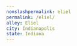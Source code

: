 ```yaml
---
﻿nonslashpermalink: eliel
permalink: /eliel/
alley: Eliel
city: Indianapolis
state: Indiana
---
```


